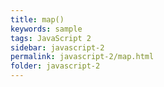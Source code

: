 ```yaml
---
title: map()
keywords: sample
tags: JavaScript 2
sidebar: javascript-2
permalink: javascript-2/map.html
folder: javascript-2
---
```

